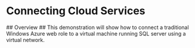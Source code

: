 ﻿# Connecting Cloud Services #



<a name="Overview" />
## Overview ##
This demonstration will show how to connect a traditional Windows Azure web role to a virtual machine running SQL server using a virtual network. 